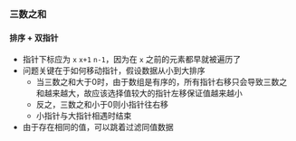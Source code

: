 ### 三数之和
#### 排序 + 双指针
* 指针下标应为 `x` `x+1` `n-1`，因为在 `x` 之前的元素都早就被遍历了
* 问题关键在于如何移动指针，假设数据从小到大排序
    * 当三数之和大于0时，由于数组是有序的，所有指针右移只会导致三数之和越来越大，故应该选择值较大的指针左移保证值越来越小
    * 反之，三数之和小于0则小指针往右移
    * 小指针与大指针相遇时结束
* 由于存在相同的值，可以跳着过滤同值数据